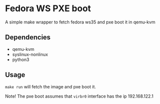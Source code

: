 # Fedora WS PXE boot

A simple make wrapper to fetch fedora ws35 and pxe boot it in qemu-kvm

## Dependencies

- qemu-kvm
- syslinux-nonlinux
- python3

## Usage

`make run` will fetch the image and pxe boot it.

Note! The pxe boot assumes that `virbr0` interface has the ip 192.168.122.1
